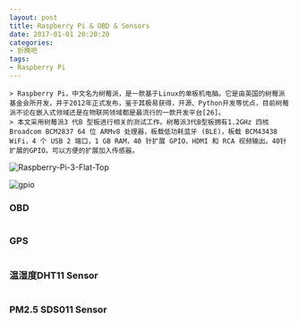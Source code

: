 ```yaml
---
layout: post
title: Raspberry Pi & OBD & Sensors
date: 2017-01-01 20:20:20
categories:
- 折腾吧
tags:
- Raspberry Pi
---
```


	> Raspberry Pi，中文名为树莓派，是一款基于Linux的单板机电脑。它是由英国的树莓派基金会所开发，并于2012年正式发布，鉴于其极易获得，开源、Python开发等优点，目前树莓派不论在嵌入式领域还是在物联网领域都是最流行的一款开发平台[26]。
	> 本文采用树莓派3 代B 型板进行相关的测试工作。树莓派3代B型板拥有1.2GHz 四核 Broadcom BCM2837 64 位 ARMv8 处理器，板载低功耗蓝牙 (BLE)，板载 BCM43438 WiFi，4 个 USB 2 端口，1 GB RAM，40 针扩展 GPIO，HDMI 和 RCA 视频输出。40针扩展的GPIO，可以方便的扩展加入传感器。


![Raspberry-Pi-3-Flat-Top](https://upload.wikimedia.org/wikipedia/commons/thumb/e/e6/Raspberry-Pi-3-Flat-Top.jpg/1280px-Raspberry-Pi-3-Flat-Top.jpg)

![gpio](https://www.element14.com/community/servlet/JiveServlet/previewBody/68203-102-6-294412/GPIO.png)

### OBD

```python
```

### GPS

```python
```

### 温湿度DHT11 Sensor

```python
```

### PM2.5 SDS011 Sensor

```python
```